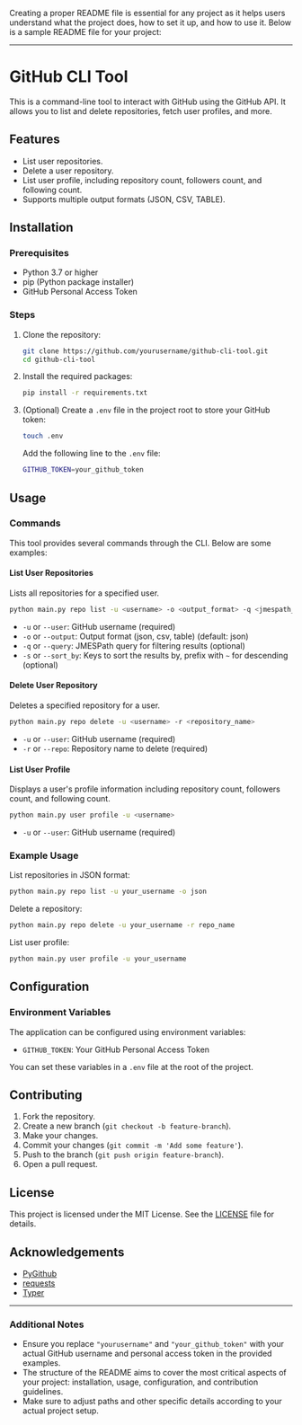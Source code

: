 Creating a proper README file is essential for any project as it helps users understand what the project does, how to set it up, and how to use it. Below is a sample README file for your project:

---

# GitHub CLI Tool

This is a command-line tool to interact with GitHub using the GitHub API. It allows you to list and delete repositories, fetch user profiles, and more.

## Features

- List user repositories.
- Delete a user repository.
- List user profile, including repository count, followers count, and following count.
- Supports multiple output formats (JSON, CSV, TABLE).

## Installation

### Prerequisites

- Python 3.7 or higher
- pip (Python package installer)
- GitHub Personal Access Token

### Steps

1. Clone the repository:

    ```sh
    git clone https://github.com/yourusername/github-cli-tool.git
    cd github-cli-tool
    ```

2. Install the required packages:

    ```sh
    pip install -r requirements.txt
    ```

3. (Optional) Create a `.env` file in the project root to store your GitHub token:

    ```sh
    touch .env
    ```

    Add the following line to the `.env` file:

    ```sh
    GITHUB_TOKEN=your_github_token
    ```

## Usage

### Commands

This tool provides several commands through the CLI. Below are some examples:

#### List User Repositories

Lists all repositories for a specified user.

```sh
python main.py repo list -u <username> -o <output_format> -q <jmespath_query> -s <sort_keys>
```

- `-u` or `--user`: GitHub username (required)
- `-o` or `--output`: Output format (json, csv, table) (default: json)
- `-q` or `--query`: JMESPath query for filtering results (optional)
- `-s` or `--sort_by`: Keys to sort the results by, prefix with `~` for descending (optional)

#### Delete User Repository

Deletes a specified repository for a user.

```sh
python main.py repo delete -u <username> -r <repository_name>
```

- `-u` or `--user`: GitHub username (required)
- `-r` or `--repo`: Repository name to delete (required)

#### List User Profile

Displays a user's profile information including repository count, followers count, and following count.

```sh
python main.py user profile -u <username>
```

- `-u` or `--user`: GitHub username (required)

### Example Usage

List repositories in JSON format:

```sh
python main.py repo list -u your_username -o json
```

Delete a repository:

```sh
python main.py repo delete -u your_username -r repo_name
```

List user profile:

```sh
python main.py user profile -u your_username
```

## Configuration

### Environment Variables

The application can be configured using environment variables:

- `GITHUB_TOKEN`: Your GitHub Personal Access Token

You can set these variables in a `.env` file at the root of the project.

## Contributing

1. Fork the repository.
2. Create a new branch (`git checkout -b feature-branch`).
3. Make your changes.
4. Commit your changes (`git commit -m 'Add some feature'`).
5. Push to the branch (`git push origin feature-branch`).
6. Open a pull request.

## License

This project is licensed under the MIT License. See the [LICENSE](LICENSE) file for details.

## Acknowledgements

- [PyGithub](https://github.com/PyGithub/PyGithub)
- [requests](https://requests.readthedocs.io/)
- [Typer](https://typer.tiangolo.com/)

---

### Additional Notes

- Ensure you replace `"yourusername"` and `"your_github_token"` with your actual GitHub username and personal access token in the provided examples.
- The structure of the README aims to cover the most critical aspects of your project: installation, usage, configuration, and contribution guidelines.
- Make sure to adjust paths and other specific details according to your actual project setup.
